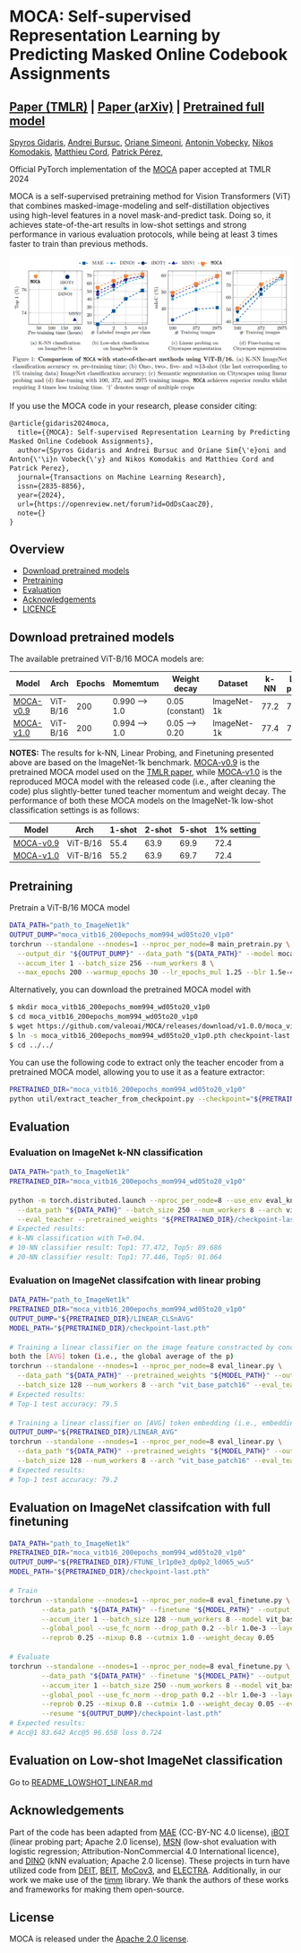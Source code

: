 
# **MOCA: Self-supervised Representation Learning by Predicting Masked Online Codebook Assignments**

## [Paper (TMLR)](https://openreview.net/forum?id=OdDsCaacZ0) | [Paper (arXiv)](https://arxiv.org/abs/2307.09361) | [Pretrained full model](https://github.com/valeoai/MOCA/releases/download/v1.0.0/moca_vitb16_200epochs_mom994_wd05to20_v1p0.pth)
[Spyros Gidaris](https://scholar.google.fr/citations?user=7atfg7EAAAAJ&hl=en),
[Andrei Bursuc](https://abursuc.github.io/),
[Oriane Simeoni](https://osimeoni.github.io/),
[Antonin Vobecky](https://vobecant.github.io/),
[Nikos Komodakis](https://www.csd.uoc.gr/~komod/),
[Matthieu Cord](http://webia.lip6.fr/~cord/),
[Patrick Pérez](https://ptrckprz.github.io/),

Official PyTorch implementation of the [MOCA](https://openreview.net/forum?id=OdDsCaacZ0) paper accepted at TMLR 2024

MOCA is a self-supervised pretraining method for Vision Transformers (ViT) that combines masked-image-modeling and self-distillation objectives using high-level features in a novel mask-and-predict task. Doing so, it achieves state-of-the-art results in low-shot settings and strong performance in various evaluation protocols, while being at least 3 times faster to train than previous methods.

![MOCA-teaser](./imgs/moca_teaser.png)

If you use the MOCA code in your research, please consider citing:

```
@article{gidaris2024moca,
  title={{MOCA}: Self-supervised Representation Learning by Predicting Masked Online Codebook Assignments},
  author={Spyros Gidaris and Andrei Bursuc and Oriane Sim{\'e}oni and Anton{\'\i}n Vobeck{\'y} and Nikos Komodakis and Matthieu Cord and Patrick Perez},
  journal={Transactions on Machine Learning Research},
  issn={2835-8856},
  year={2024},
  url={https://openreview.net/forum?id=OdDsCaacZ0},
  note={}
}
```

## Overview

- [Download pretrained models](#download)
- [Pretraining](#pretraining)
- [Evaluation](#evaluation)
- [Acknowledgements](#acknowledgements)
- [LICENCE](#license)

## Download pretrained models <a name="download"></a>

The available pretrained ViT-B/16 MOCA models are:

| Model          | Arch | Epochs | Momemtum         | Weight decay    | Dataset     |  k-NN    | Linear probing | Finetuning |
|----------------|------|--------|------------------| ----------------| ------------|---------|----------------|--------|        
| [MOCA-v0.9](https://github.com/valeoai/MOCA/releases/download/v1.0.0/moca_vitb16_200epochs_mom99_wd05_v0p9.pth)  | ViT-B/16 | 200    | 0.990 --> 1.0     | 0.05 (constant) | ImageNet-1k  | 77.2    | 78.7          | 83.6   |
| [MOCA-v1.0](https://github.com/valeoai/MOCA/releases/download/v1.0.0/moca_vitb16_200epochs_mom994_wd05to20_v1p0.pth)  | ViT-B/16 | 200    | 0.994 --> 1.0    | 0.05 --> 0.20   | ImageNet-1k  | 77.4    | 79.5          | 83.6   |

**NOTES:** The results for k-NN, Linear Probing, and Finetuning presented above are based on the ImageNet-1k benchmark. [MOCA-v0.9]() is the pretrained MOCA model used on the [TMLR paper](https://openreview.net/forum?id=OdDsCaacZ0), while [MOCA-v1.0]() is the reproduced MOCA model with the released code (i.e., after cleaning the code) plus slightly-better tuned teacher momentum and weight decay. The performance of both these MOCA models on the ImageNet-1k low-shot classification settings is as follows:

| Model          | Arch | 1-shot | 2-shot | 5-shot | 1% setting |
|----------------|------|--------|--------|--------|------------|         
| [MOCA-v0.9](https://github.com/valeoai/MOCA/releases/download/v1.0.0/moca_vitb16_200epochs_mom99_wd05_v0p9.pth)  | ViT-B/16 | 55.4   | 63.9   | 69.9   | 72.4   |
| [MOCA-v1.0](https://github.com/valeoai/MOCA/releases/download/v1.0.0/moca_vitb16_200epochs_mom994_wd05to20_v1p0.pth)  | ViT-B/16 | 55.2   | 63.9   | 69.7   | 72.4   |

## Pretraining <a name="pretraining"></a>
Pretrain a ViT-B/16 MOCA model
```bash
DATA_PATH="path_to_ImageNet1k"
OUTPUT_DUMP="moca_vitb16_200epochs_mom994_wd05to20_v1p0"
torchrun --standalone --nnodes=1 --nproc_per_node=8 main_pretrain.py \
  --output_dir "${OUTPUT_DUMP}" --data_path "${DATA_PATH}" --model moca_vit_base_patch16_dec2 \
  --accum_iter 1 --batch_size 256 --num_workers 8 \
  --max_epochs 200 --warmup_epochs 30 --lr_epochs_mul 1.25 --blr 1.5e-4 --weight_decay 0.05 --weight_decay_end 0.20 --alpha 0.994
```

Alternatively, you can download the pretrained MOCA model with
```bash
$ mkdir moca_vitb16_200epochs_mom994_wd05to20_v1p0
$ cd moca_vitb16_200epochs_mom994_wd05to20_v1p0
$ wget https://github.com/valeoai/MOCA/releases/download/v1.0.0/moca_vitb16_200epochs_mom994_wd05to20_v1p0.pth
$ ln -s moca_vitb16_200epochs_mom994_wd05to20_v1p0.pth checkpoint-last.pth
$ cd ../../
```

You can use the following code to extract only the teacher encoder from a pretrained MOCA model, allowing you to use it as a feature extractor:
```bash
PRETRAINED_DIR="moca_vitb16_200epochs_mom994_wd05to20_v1p0"
python util/extract_teacher_from_checkpoint.py --checkpoint="${PRETRAINED_DIR}/checkpoint-last.pth" --dst="${PRETRAINED_DIR}/teacher-last.pth"
```

## Evaluation <a name="evaluation"></a>

### Evaluation on ImageNet k-NN classification
```bash
DATA_PATH="path_to_ImageNet1k"
PRETRAINED_DIR="moca_vitb16_200epochs_mom994_wd05to20_v1p0"

python -m torch.distributed.launch --nproc_per_node=8 --use_env eval_knn.py \
  --data_path "${DATA_PATH}" --batch_size 250 --num_workers 8 --arch vit_base_patch16 \
  --eval_teacher --pretrained_weights "${PRETRAINED_DIR}/checkpoint-last.pth"
# Expected results:
# k-NN classification with T=0.04.
# 10-NN classifier result: Top1: 77.472, Top5: 89.686
# 20-NN classifier result: Top1: 77.446, Top5: 91.064
```

### Evaluation on ImageNet classifcation with linear probing
```bash
DATA_PATH="path_to_ImageNet1k"
PRETRAINED_DIR="moca_vitb16_200epochs_mom994_wd05to20_v1p0"
OUTPUT_DUMP="${PRETRAINED_DIR}/LINEAR_CLSnAVG"
MODEL_PATH="${PRETRAINED_DIR}/checkpoint-last.pth"

# Training a linear classifier on the image feature constracted by concatenating the [CLS] token embedding and the [AVG] token embedding (i.e., average pooling of the patch token embeddings).
both the [AVG] token (i.e., the global average of the p)
torchrun --standalone --nnodes=1 --nproc_per_node=8 eval_linear.py \
  --data_path "${DATA_PATH}" --pretrained_weights "${MODEL_PATH}" --output_dir "${OUTPUT_DUMP}" \
  --batch_size 128 --num_workers 8 --arch "vit_base_patch16" --eval_teacher --avgpool_patchtokens 2
# Expected results:
# Top-1 test accuracy: 79.5

# Training a linear classifier on [AVG] token embedding (i.e., embedding computed by average pooling of the patch token embeddings).
OUTPUT_DUMP="${PRETRAINED_DIR}/LINEAR_AVG"
torchrun --standalone --nnodes=1 --nproc_per_node=8 eval_linear.py \
  --data_path "${DATA_PATH}" --pretrained_weights "${MODEL_PATH}" --output_dir "${OUTPUT_DUMP}" \
  --batch_size 128 --num_workers 8 --arch "vit_base_patch16" --eval_teacher --avgpool_patchtokens 1
# Expected results:
# Top-1 test accuracy: 79.2
```

## Evaluation on ImageNet classifcation with full finetuning
```bash
DATA_PATH="path_to_ImageNet1k"
PRETRAINED_DIR="moca_vitb16_200epochs_mom994_wd05to20_v1p0"
OUTPUT_DUMP="${PRETRAINED_DIR}/FTUNE_lr1p0e3_dp0p2_ld065_wu5"
MODEL_PATH="${PRETRAINED_DIR}/checkpoint-last.pth"

# Train
torchrun --standalone --nnodes=1 --nproc_per_node=8 eval_finetune.py \
        --data_path "${DATA_PATH}" --finetune "${MODEL_PATH}" --output_dir "${OUTPUT_DUMP}" \
        --accum_iter 1 --batch_size 128 --num_workers 8 --model vit_base_patch16 --dist_eval --use_teacher \
        --global_pool --use_fc_norm --drop_path 0.2 --blr 1.0e-3 --layer_decay 0.65 --warmup_epochs 5 --epochs 100 \
        --reprob 0.25 --mixup 0.8 --cutmix 1.0 --weight_decay 0.05

# Evaluate
torchrun --standalone --nnodes=1 --nproc_per_node=8 eval_finetune.py \
        --data_path "${DATA_PATH}" --finetune "${MODEL_PATH}" --output_dir "${OUTPUT_DUMP}" \
        --accum_iter 1 --batch_size 250 --num_workers 8 --model vit_base_patch16 --dist_eval --use_teacher \
        --global_pool --use_fc_norm --drop_path 0.2 --blr 1.0e-3 --layer_decay 0.65 --warmup_epochs 5 --epochs 100 \
        --reprob 0.25 --mixup 0.8 --cutmix 1.0 --weight_decay 0.05 --eval \
        --resume "${OUTPUT_DUMP}/checkpoint-last.pth"
# Expected results:
# Acc@1 83.642 Acc@5 96.658 loss 0.724
```

## Evaluation on Low-shot ImageNet classification
Go to [README_LOWSHOT_LINEAR.md](./README_LOWSHOT.md)


## Acknowledgements

Part of the code has been adapted from [MAE](https://github.com/facebookresearch/mae) (CC-BY-NC 4.0 license), [iBOT](https://github.com/bytedance/ibot) (linear probing part; Apache 2.0 license), [MSN](https://github.com/facebookresearch/msn) (low-shot evaluation with logistic regression; Attribution-NonCommercial 4.0 International licence), and [DINO](https://github.com/facebookresearch/dino) (kNN evaluation; Apache 2.0 license). These projects in turn have utilized code from [DEIT](https://github.com/facebookresearch/deit), [BEIT](https://github.com/microsoft/unilm/tree/master/beit), [MoCov3](https://github.com/facebookresearch/moco-v3), and [ELECTRA](https://github.com/google-research/electra). Additionally, in our work we make use of the [timm](https://github.com/huggingface/pytorch-image-models) library. We thank the authors of these works and frameworks for making them open-source.

## License
MOCA is released under the [Apache 2.0 license](./LICENSE).
